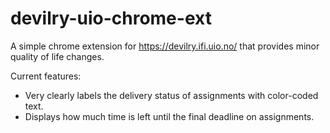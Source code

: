 # devilry-uio-chrome-ext
A simple chrome extension for https://devilry.ifi.uio.no/ that provides minor quality of life changes.

Current features:
- Very clearly labels the delivery status of assignments with color-coded text.
- Displays how much time is left until the final deadline on assignments.
